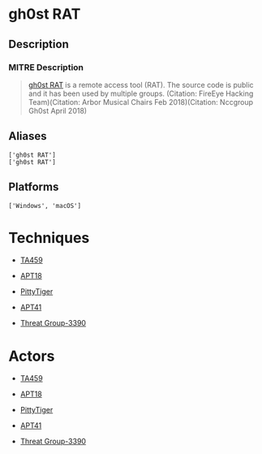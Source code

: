
# gh0st RAT

## Description

### MITRE Description

> [gh0st RAT](https://attack.mitre.org/software/S0032) is a remote access tool (RAT). The source code is public and it has been used by multiple groups. (Citation: FireEye Hacking Team)(Citation: Arbor Musical Chairs Feb 2018)(Citation: Nccgroup Gh0st April 2018)

## Aliases

```
['gh0st RAT']
['gh0st RAT']
```

## Platforms

```
['Windows', 'macOS']
```

# Techniques


* [TA459](../techniques/TA459.md)

* [APT18](../techniques/APT18.md)
    
* [PittyTiger](../techniques/PittyTiger.md)
    
* [APT41](../techniques/APT41.md)
    
* [Threat Group-3390](../techniques/Threat-Group-3390.md)
    

# Actors


* [TA459](../actors/TA459.md)

* [APT18](../actors/APT18.md)
    
* [PittyTiger](../actors/PittyTiger.md)
    
* [APT41](../actors/APT41.md)
    
* [Threat Group-3390](../actors/Threat-Group-3390.md)
    
